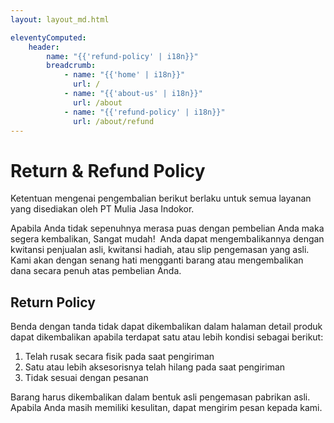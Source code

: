 ```yaml
---
layout: layout_md.html

eleventyComputed:
    header:
        name: "{{'refund-policy' | i18n}}"
        breadcrumb:
            - name: "{{'home' | i18n}}"
              url: /
            - name: "{{'about-us' | i18n}}"
              url: /about
            - name: "{{'refund-policy' | i18n}}"
              url: /about/refund
---
```


# Return & Refund Policy

Ketentuan mengenai pengembalian berikut berlaku untuk semua layanan yang disediakan oleh PT Mulia Jasa Indokor.

Apabila Anda tidak sepenuhnya merasa puas dengan pembelian Anda maka segera kembalikan, Sangat mudah!&nbsp; Anda dapat mengembalikannya dengan kwitansi penjualan asli, kwitansi hadiah, atau slip pengemasan yang asli. Kami akan dengan senang hati mengganti barang atau mengembalikan dana secara penuh atas pembelian Anda.

## Return Policy

Benda dengan tanda tidak dapat dikembalikan dalam halaman detail produk dapat dikembalikan apabila terdapat satu atau lebih kondisi sebagai berikut:

1. Telah rusak secara fisik pada saat pengiriman
2. Satu atau lebih aksesorisnya telah hilang pada saat pengiriman
3. Tidak sesuai dengan pesanan

Barang harus dikembalikan dalam bentuk asli pengemasan pabrikan asli. Apabila Anda masih memiliki kesulitan, dapat mengirim pesan kepada kami.